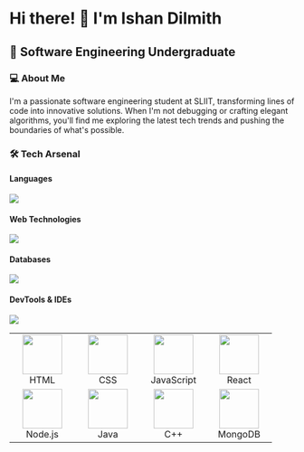 # Hi there! 👋 I'm Ishan Dilmith

## 🚀 Software Engineering Undergraduate

### 💻 About Me
I'm a passionate software engineering student at SLIIT, transforming lines of code into innovative solutions. When I'm not debugging or crafting elegant algorithms, you'll find me exploring the latest tech trends and pushing the boundaries of what's possible.


### 🛠️ Tech Arsenal

#### Languages
<p align="left">
  <img src="https://skillicons.dev/icons?i=cpp,java,javascript,php" />
</p>

#### Web Technologies
<p align="left">
  <img src="https://skillicons.dev/icons?i=html,css,tailwind,react,nodejs,express" />
</p>

#### Databases
<p align="left">
  <img src="https://skillicons.dev/icons?i=mongodb,mysql" />
</p>

#### DevTools & IDEs
<p align="left">
  <img src="https://skillicons.dev/icons?i=git,github,postman,androidstudio,visualstudio,idea" />
</p>

<table>
  <tr>
    <td align="center" width="100">
      <img src="https://media.giphy.com/media/XAxylIMpD4aNMsEAh0/giphy.gif" width="70" height="70"/>
      <br>HTML
    </td>
    <td align="center" width="100">
      <img src="https://media.giphy.com/media/Sr8xDochdrfdiRrL7/giphy.gif" width="70" height="70"/>
      <br>CSS
    </td>
    <td align="center" width="100">
      <img src="https://media.giphy.com/media/ln7z2eWriiQAllfVcn/giphy.gif" width="70" height="70"/>
      <br>JavaScript
    </td>
    <td align="center" width="100">
      <img src="https://media.giphy.com/media/eNAsjO55tPbgaor7ma/giphy.gif" width="70" height="70"/>
      <br>React
    </td>
  </tr>
  <tr>
    <td align="center" width="100">
      <img src="https://media.giphy.com/media/VgGthVPOaF8Xz7zBy/giphy.gif" width="70" height="70"/>
      <br>Node.js
    </td>
    <td align="center" width="100">
      <img src="https://media.giphy.com/media/kdFzzzpvlegkVjsAZf/giphy.gif" width="70" height="70"/>
      <br>Java
    </td>
    <td align="center" width="100">
      <img src="https://media.giphy.com/media/mBIbrqz8wltqkl7Esm/giphy.gif" width="70" height="70"/>
      <br>C++
    </td>
    <td align="center" width="100">
      <img src="https://media.giphy.com/media/SU2fSrOHzUzqpBZSBK/giphy.gif" width="70" height="70"/>
      <br>MongoDB
    </td>
  </tr>
</table>
